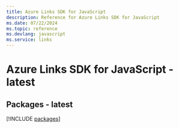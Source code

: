 ```yaml
---
title: Azure Links SDK for JavaScript
description: Reference for Azure Links SDK for JavaScript
ms.date: 07/22/2024
ms.topic: reference
ms.devlang: javascript
ms.service: links
---
```

# Azure Links SDK for JavaScript - latest
## Packages - latest
[!INCLUDE [packages](links-index.md)]